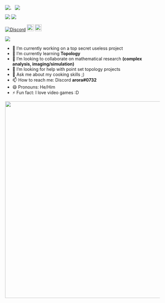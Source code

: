 
<p>
<a href="https://github.com/rishabharoraa/maths-visualized">
  <img align="center" src="https://github-readme-stats.vercel.app/api/pin/?username=rishabharoraa&repo=maths-visualized&theme=synthwave" />
</a>
  &nbsp;&nbsp;
<a href="https://github.com/technojam/Ultimate_Algorithms_Repository">
  <img align="center" src="https://github-readme-stats.vercel.app/api/pin/?username=rishabharoraa&repo=Ultimate_Algorithms_Repository&theme=synthwave" />
</a>
</p>

<img src="https://github-readme-stats.vercel.app/api?username=RishabhAroraa&show_icons=true&?count_private=true&theme=synthwave">
<img src="https://github-readme-stats.vercel.app/api/top-langs/?username=RishabhAroraa&layout=compact&theme=synthwave">

[![Discord](https://img.shields.io/discord/326031927016554506.svg?label=&logo=discord&logoColor=ffffff&color=7389D8&labelColor=6A7EC2)](https://discord.gg/UUqMUzd)
<a href="https://www.linkedin.com/in/rishabh-arora-b78333156/"><img alt="Rishabhs's LinkedIn" width="22px" src="https://www.flaticon.com/svg/static/icons/svg/174/174857.svg"/></a>
<a href="https://www.steamcommunity.com/id/arora1337"><img src = "https://www.flaticon.com/svg/static/icons/svg/3/3782.svg" width="22px" alt = "Rishabh's Steam Account"></a>
  
<p>
<img src=https://komarev.com/ghpvc/?username=rishabharoraa /> 
</p>


- 🔭 I’m currently working on a top secret useless project
- 🌱 I’m currently learning **Topology**
- 👯 I’m looking to collaborate on mathematical research **(complex analysis, imaging/simulation)**
- 🤔 I’m looking for help with point set topology projects
- 💬 Ask me about my cooking skills ;)
- 📫 How to reach me: Discord **arora#0732**
- 😄 Pronouns: He/Him
- ⚡ Fun fact: I love video games :D

<p align='left'><img src="https://media1.tenor.com/images/ece61b024a100cb667a7ac0b99d7c11d/tenor.gif?itemid=12320147" width="640"><p>
